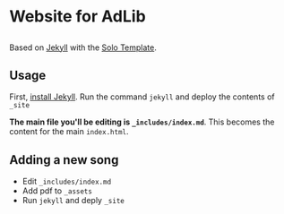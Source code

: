 # Website for AdLib
##
Based on [Jekyll](www.jekyllrb.com) with the [Solo Template](http://solo.chibi.io/).
## Usage

First, [install Jekyll](http://jekyllrb.com/docs/installation/). Run the command `jekyll` and deploy the contents of `_site`

**The main file you'll be editing is `_includes/index.md`**. This becomes the content for the main `index.html`.

## Adding a new song
* Edit `_includes/index.md`
* Add pdf to `_assets`
* Run `jekyll` and deply `_site`
